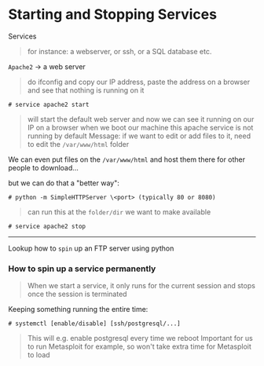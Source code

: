 # Starting and Stopping Services

Services
> for instance: a webserver, or ssh, or a SQL database etc.

`Apache2` -> a web server
> do ifconfig and copy our IP address, paste the address on a browser and see that nothing is running on it
```
# service apache2 start
```
> will start the default web server and now we can see it running on our IP on a browser
> when we boot our machine this apache service is not running by default
> Message: if we want to edit or add files to it, need to edit the `/var/www/html` folder

We can even put files on the `/var/www/html` and host them there for other people to download...

but we can do that a "better way":
```
# python -m SimpleHTTPServer \<port> (typically 80 or 8080)
```
> can run this at the `folder/dir` we want to make available
```
# service apache2 stop
```
---

Lookup how to `spin` up an FTP server using python

### How to spin up a service permanently
> When we start a service, it only runs for the current session and stops once the session is terminated

Keeping something running the entire time:
```
# systemctl [enable/disable] [ssh/postgresql/...]
```
> This will e.g. enable postgresql every time we reboot
> Important for us to run Metasploit for example, so won't take extra time for Metasploit to load





